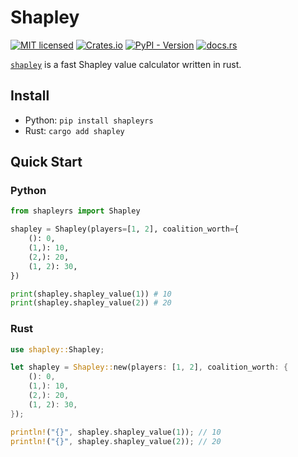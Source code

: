 # Shapley


[![MIT licensed](https://img.shields.io/badge/license-MIT-blue.svg)](./LICENSE)
[![Crates.io](https://img.shields.io/crates/v/shapley)](https://crates.io/crates/shapley)
[![PyPI - Version](https://img.shields.io/pypi/v/shapleyrs)](https://pypi.org/project/shapleyrs/)
[![docs.rs](https://img.shields.io/docsrs/shapley)](https://docs.rs/shapley/latest/shapley/)


[`shapley`](https://github.com/shenxiangzhuang/shapley)
is a fast Shapley value calculator written in rust.

## Install

- Python: `pip install shapleyrs`
- Rust: `cargo add shapley`


## Quick Start

### Python

```python
from shapleyrs import Shapley

shapley = Shapley(players=[1, 2], coalition_worth={
    (): 0,
    (1,): 10,
    (2,): 20,
    (1, 2): 30,
})

print(shapley.shapley_value(1)) # 10
print(shapley.shapley_value(2)) # 20
```


### Rust

```rust
use shapley::Shapley;

let shapley = Shapley::new(players: [1, 2], coalition_worth: {
    (): 0,
    (1,): 10,
    (2,): 20,
    (1, 2): 30,
});

println!("{}", shapley.shapley_value(1)); // 10
println!("{}", shapley.shapley_value(2)); // 20
```
